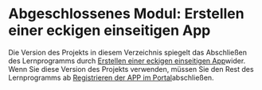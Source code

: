 # <a name="completed-module-create-an-angular-single-page-app"></a>Abgeschlossenes Modul: Erstellen einer eckigen einseitigen App

Die Version des Projekts in diesem Verzeichnis spiegelt das Abschließen des Lernprogramms durch [Erstellen einer eckigen einseitigen App](https://docs.microsoft.com/graph/training/angular-tutorial?tutorial-step=1)wider. Wenn Sie diese Version des Projekts verwenden, müssen Sie den Rest des Lernprogramms ab [Registrieren der APP im Portal](https://docs.microsoft.com/graph/training/angular-tutorial?tutorial-step=2)abschließen.